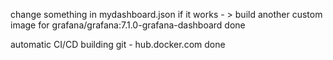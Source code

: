 change something in mydashboard.json
  if it works - > build another custom image for grafana/grafana:7.1.0-grafana-dashboard
    done

automatic CI/CD building git - hub.docker.com
  done

